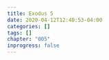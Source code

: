 ```yaml
---
title: Exodus 5
date: 2020-04-12T12:40:53-04:00
categories: []
tags: []
chapter: "005"
inprogress: false
---
```


